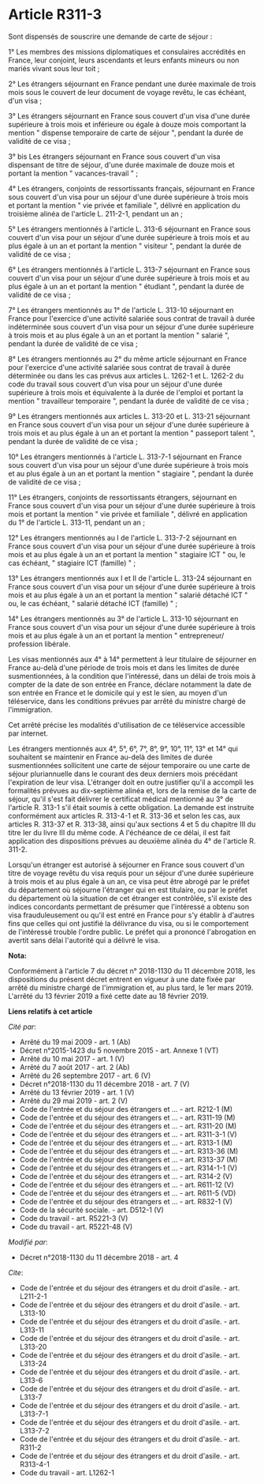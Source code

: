 # Article R311-3

Sont dispensés de souscrire une demande de carte de séjour :

1° Les membres des missions diplomatiques et consulaires accrédités en France, leur conjoint, leurs ascendants et leurs
enfants mineurs ou non mariés vivant sous leur toit ;

2° Les étrangers séjournant en France pendant une durée maximale de trois mois sous le couvert de leur document de voyage
revêtu, le cas échéant, d'un visa ;

3° Les étrangers séjournant en France sous couvert d'un visa d'une durée supérieure à trois mois et inférieure ou égale à
douze mois comportant la mention " dispense temporaire de carte de séjour ", pendant la durée de validité de ce visa ;

3° bis Les étrangers séjournant en France sous couvert d'un visa dispensant de titre de séjour, d'une durée maximale de douze
mois et portant la mention " vacances-travail " ;

4° Les étrangers, conjoints de ressortissants français, séjournant en France sous couvert d'un visa pour un séjour d'une
durée supérieure à trois mois et portant la mention " vie privée et familiale ", délivré en application du troisième alinéa
de l'article L. 211-2-1, pendant un an ;

5° Les étrangers mentionnés à l'article L. 313-6 séjournant en France sous couvert d'un visa pour un séjour d'une durée
supérieure à trois mois et au plus égale à un an et portant la mention " visiteur ", pendant la durée de validité de ce
visa ;

6° Les étrangers mentionnés à l'article L. 313-7 séjournant en France sous couvert d'un visa pour un séjour d'une durée
supérieure à trois mois et au plus égale à un an et portant la mention " étudiant ", pendant la durée de validité de ce
visa ;

7° Les étrangers mentionnés au 1° de l'article L. 313-10 séjournant en France pour l'exercice d'une activité salariée sous
contrat de travail à durée indéterminée sous couvert d'un visa pour un séjour d'une durée supérieure à trois mois et au plus
égale à un an et portant la mention " salarié ", pendant la durée de validité de ce visa ;

8° Les étrangers mentionnés au 2° du même article séjournant en France pour l'exercice d'une activité salariée sous contrat
de travail à durée déterminée ou dans les cas prévus aux articles L. 1262-1 et L. 1262-2 du code du travail sous couvert d'un
visa pour un séjour d'une durée supérieure à trois mois et équivalente à la durée de l'emploi et portant la mention "
travailleur temporaire ", pendant la durée de validité de ce visa ;

9° Les étrangers mentionnés aux articles L. 313-20 et L. 313-21 séjournant en France sous couvert d'un visa pour un séjour
d'une durée supérieure à trois mois et au plus égale à un an et portant la mention " passeport talent ", pendant la durée de
validité de ce visa ;

10° Les étrangers mentionnés à l'article L. 313-7-1 séjournant en France sous couvert d'un visa pour un séjour d'une durée
supérieure à trois mois et au plus égale à un an et portant la mention " stagiaire ", pendant la durée de validité de ce
visa ;

11° Les étrangers, conjoints de ressortissants étrangers, séjournant en France sous couvert d'un visa pour un séjour d'une
durée supérieure à trois mois et portant la mention " vie privée et familiale ", délivré en application du 1° de l'article L.
313-11, pendant un an ;

12° Les étrangers mentionnés au I de l'article L. 313-7-2 séjournant en France sous couvert d'un visa pour un séjour d'une
durée supérieure à trois mois et au plus égale à un an et portant la mention " stagiaire ICT " ou, le cas échéant, "
stagiaire ICT (famille) " ;

13° Les étrangers mentionnés aux I et II de l'article L. 313-24 séjournant en France sous couvert d'un visa pour un séjour
d'une durée supérieure à trois mois et au plus égale à un an et portant la mention " salarié détaché ICT " ou, le cas
échéant, " salarié détaché ICT (famille) " ;

14° Les étrangers mentionnés au 3° de l'article L. 313-10 séjournant en France sous couvert d'un visa pour un séjour d'une
durée supérieure à trois mois et au plus égale à un an et portant la mention " entrepreneur/ profession libérale.

Les visas mentionnés aux 4° à 14° permettent à leur titulaire de séjourner en France au-delà d'une période de trois mois et
dans les limites de durée susmentionnées, à la condition que l'intéressé, dans un délai de trois mois à compter de la date de
son entrée en France, déclare notamment la date de son entrée en France et le domicile qui y est le sien, au moyen d'un
téléservice, dans les conditions prévues par arrêté du ministre chargé de l'immigration.

Cet arrêté précise les modalités d'utilisation de ce téléservice accessible par internet.

Les étrangers mentionnés aux 4°, 5°, 6°, 7°, 8°, 9°, 10°, 11°, 13° et 14° qui souhaitent se maintenir en France au-delà des
limites de durée susmentionnées sollicitent une carte de séjour temporaire ou une carte de séjour pluriannuelle dans le
courant des deux derniers mois précédant l'expiration de leur visa. L'étranger doit en outre justifier qu'il a accompli les
formalités prévues au dix-septième alinéa et, lors de la remise de la carte de séjour, qu'il s'est fait délivrer le
certificat médical mentionné au 3° de l'article R. 313-1 s'il était soumis à cette obligation. La demande est instruite
conformément aux articles R. 313-4-1 et R. 313-36 et selon les cas, aux articles R. 313-37 et R. 313-38, ainsi qu'aux
sections 4 et 5 du chapitre III du titre Ier du livre III du même code. A l'échéance de ce délai, il est fait application des
dispositions prévues au deuxième alinéa du 4° de l'article R. 311-2.

Lorsqu'un étranger est autorisé à séjourner en France sous couvert d'un titre de voyage revêtu du visa requis pour un séjour
d'une durée supérieure à trois mois et au plus égale à un an, ce visa peut être abrogé par le préfet du département où
séjourne l'étranger qui en est titulaire, ou par le préfet du département où la situation de cet étranger est contrôlée, s'il
existe des indices concordants permettant de présumer que l'intéressé a obtenu son visa frauduleusement ou qu'il est entré en
France pour s'y établir à d'autres fins que celles qui ont justifié la délivrance du visa, ou si le comportement de
l'intéressé trouble l'ordre public. Le préfet qui a prononcé l'abrogation en avertit sans délai l'autorité qui a délivré le
visa.

**Nota:**

Conformément à l'article 7 du décret n° 2018-1130 du 11 décembre 2018, les dispositions du présent décret entrent en vigueur
à une date fixée par arrêté du ministre chargé de l'immigration et, au plus tard, le 1er mars 2019. L'arrêté du 13 février
2019 a fixé cette date au 18 février 2019.

**Liens relatifs à cet article**

_Cité par_:

  - Arrêté du 19 mai 2009 - art. 1 (Ab)
  - Décret n°2015-1423 du 5 novembre 2015 - art. Annexe 1 (VT)
  - Arrêté du 10 mai 2017 - art. 1 (V)
  - Arrêté du 7 août 2017 - art. 2 (Ab)
  - Arrêté du 26 septembre 2017 - art. 6 (V)
  - Décret n°2018-1130 du 11 décembre 2018 - art. 7 (V)
  - Arrêté du 13 février 2019 - art. 1 (V)
  - Arrêté du 29 mai 2019 - art. 2 (V)
  - Code de l'entrée et du séjour des étrangers et ... - art. R212-1 (M)
  - Code de l'entrée et du séjour des étrangers et ... - art. R311-19 (M)
  - Code de l'entrée et du séjour des étrangers et ... - art. R311-20 (M)
  - Code de l'entrée et du séjour des étrangers et ... - art. R311-3-1 (V)
  - Code de l'entrée et du séjour des étrangers et ... - art. R313-1 (M)
  - Code de l'entrée et du séjour des étrangers et ... - art. R313-36 (M)
  - Code de l'entrée et du séjour des étrangers et ... - art. R313-37 (M)
  - Code de l'entrée et du séjour des étrangers et ... - art. R314-1-1 (V)
  - Code de l'entrée et du séjour des étrangers et ... - art. R314-2 (V)
  - Code de l'entrée et du séjour des étrangers et ... - art. R611-12 (V)
  - Code de l'entrée et du séjour des étrangers et ... - art. R611-5 (VD)
  - Code de l'entrée et du séjour des étrangers et ... - art. R832-1 (V)
  - Code de la sécurité sociale. - art. D512-1 (V)
  - Code du travail - art. R5221-3 (V)
  - Code du travail - art. R5221-48 (V)

_Modifié par_:

  - Décret n°2018-1130 du 11 décembre 2018 - art. 4

_Cite_:

  - Code de l'entrée et du séjour des étrangers et du droit d'asile. - art. L211-2-1
  - Code de l'entrée et du séjour des étrangers et du droit d'asile. - art. L313-10
  - Code de l'entrée et du séjour des étrangers et du droit d'asile. - art. L313-11
  - Code de l'entrée et du séjour des étrangers et du droit d'asile. - art. L313-20
  - Code de l'entrée et du séjour des étrangers et du droit d'asile. - art. L313-24
  - Code de l'entrée et du séjour des étrangers et du droit d'asile. - art. L313-6
  - Code de l'entrée et du séjour des étrangers et du droit d'asile. - art. L313-7
  - Code de l'entrée et du séjour des étrangers et du droit d'asile. - art. L313-7-1
  - Code de l'entrée et du séjour des étrangers et du droit d'asile. - art. L313-7-2
  - Code de l'entrée et du séjour des étrangers et du droit d'asile. - art. R311-2
  - Code de l'entrée et du séjour des étrangers et du droit d'asile. - art. R313-4-1
  - Code du travail - art. L1262-1

